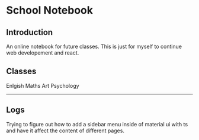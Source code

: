 # School Notebook

## Introduction

An online notebook for future classes. This is just for myself to continue web developement and react.

## Classes
Enlgish
Maths
Art
Psychology

---

## Logs

Trying to figure out how to add a sidebar menu inside of material ui with ts and have it affect the content of different pages.

